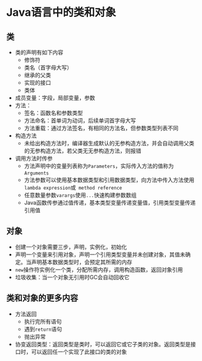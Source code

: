 # Java语言中的类和对象

## 类

+ 类的声明有如下内容
  + 修饰符
  + 类名（首字母大写）
  + 继承的父类
  + 实现的接口
  + 类体
+ 成员变量：字段，局部变量，参数
+ 方法：
  + 签名：函数名和参数类型
  + 方法命名：首单词为动词，后续单词首字母大写
  + 方法重载：通过方法签名，有相同的方法名，但参数类型列表不同
+ 构造方法
  + 未给出构造方法时，编译器生成默认的无参构造方法，并会自动调用父类的无参构造方法，若父类无无参构造方法，则报错
+ 调用方法时传参
  + 方法声明中的变量列表称为`Parameters`，实际传入方法的值称为`Arguments`
  + 方法参数可以使用基本数据类型和引用数据类型，向方法中传入方法使用`lambda expression`或` method reference`
  + 任意数量参数`varargs`使用`...`快速构建参数数组
  + Java函数传参通过值传递，基本类型变量传递变量值，引用类型变量传递引用值

## 对象

+ 创建一个对象需要三步，声明，实例化，初始化
+ 声明一个变量来引用对象，声明一个引用类型变量并未创建对象，其值未确定。当声明基本数据类型时，会预定其所需的内存
+ `new`操作符实例化一个类，分配所需内存，调用构造函数，返回对象引用
+ 垃圾收集：当一个对象无引用时GC会自动回收它

## 类和对象的更多内容

+ 方法返回
  + 执行完所有语句
  + 遇到`return`语句
  + 抛出异常
+ 协变返回类型：返回类型是类时，可以返回它或它子类的对象。返回类型是接口时，可以返回任一个实现了此接口的类的对象
